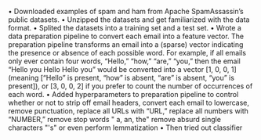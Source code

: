 • Downloaded examples of spam and ham from Apache SpamAssassin’s public
datasets.
• Unzipped the datasets and get familiarized  with the data format.
• Splited the datasets into a training set and a test set.
• Wrote a data preparation pipeline to convert each email into a feature vector.
The  preparation pipeline  transforms an email into a (sparse) vector
indicating the presence or absence of each possible word. For example, if all
emails only ever contain four words, “Hello,” “how,” “are,” “you,” then the email
“Hello you Hello Hello you” would be converted into a vector [1, 0, 0, 1]
(meaning [“Hello” is present, “how” is absent, “are” is absent, “you” is
present]), or [3, 0, 0, 2] if you prefer to count the number of occurrences of
each word.
• Added hyperparameters to  preparation pipeline to control
whether or not to strip off email headers, convert each email to lowercase,
remove punctuation, replace all URLs with “URL,” replace all numbers with
“NUMBER,”  remove stop words " a, an, the"  remove absurd single characters "'s" or even perform lemmatization 
• Then tried out  classifier
